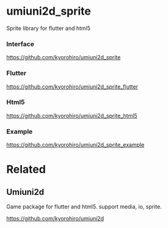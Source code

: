 # umiuni2d_sprite

Sprite library for flutter and html5

### Interface

https://github.com/kyorohiro/umiuni2d_sprite

### Flutter

https://github.com/kyorohiro/umiuni2d_sprite_flutter

### Html5

https://github.com/kyorohiro/umiuni2d_sprite_html5

### Example

https://github.com/kyorohiro/umiuni2d_sprite_example


# Related
## Umiuni2d 

Game package for flutter and html5. support media, io, sprite. 

https://github.com/kyorohiro/umiuni2d


